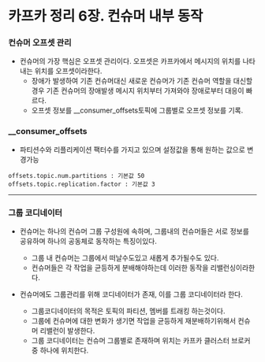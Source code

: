 # 카프카 정리 6장. 컨슈머 내부 동작

### 컨슈머 오프셋 관리

- 컨슈머의 가장 핵심은 오프셋 관리이다. 오프셋은 카프카에서 메시지의 위치를 나타내는 위치를 오프셋이라한다.
   - 장애가 발생하여 기존 컨슈머대신 새로운 컨슈머가 기존 컨슈머 역할을 대신할경우 기존 컨슈머의 장애발생 메시지 위치부터 가져와야 장애로부터 대응이 빠르다.
   - 오프셋 정보를 __consumer_offsets토픽에 그룹별로 오프셋 정보를 기록.


### __consumer_offsets
- 파티션수와 리플리케이션 팩터수를 가지고 있으며 설정값을 통해 원하는 값으로 변경가능

```
offsets.topic.num.partitions : 기본값 50
offsets.topic.replication.factor : 기본값 3
```

___
### 그룹 코디네이터
- 컨슈머는 하나의 컨슈머 그룹 구성원에 속하며, 그룹내의 컨슈머들은 서로 정보를 공유하며 하나의 공동체로 동작하는 특징이있다.
   - 그룹 내 컨슈머는 그룹에서 떠날수도있고 새롭게 추가될수도 있다.
   - 컨슈머들은 각 작업을 균등하게 분배해야하는데 이러한 동작을 리밸런싱이라한다.

- 컨슈머에도 그룹관리를 위해 코디네이터가 존재, 이를 그룹 코디네이터라 한다.
   - 그룹코디네이터의 목적은 토픽의 파티션, 멤버를 트래킹 하는것이다.
   - 그룹에 컨슈머에 대한 변화가 생기면 작업을 균등하게 재분배하기위해서 컨슈머 리밸런이 발생한다.
   - 그룹 코디네이터는 컨슈머 그룹별로 존재하며 위치는 카프카 클러스터 브로커중 하나에 위치한다.
  


